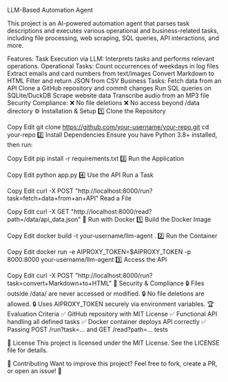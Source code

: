 LLM-Based Automation Agent 

This project is an AI-powered automation agent that parses task descriptions and executes various operational and business-related tasks, including file processing, web scraping, SQL queries, API interactions, and more.

Features:
Task Execution via LLM: Interprets tasks and performs relevant operations.
Operational Tasks:
Count occurrences of weekdays in log files
Extract emails and card numbers from text/images
Convert Markdown to HTML
Filter and return JSON from CSV
Business Tasks:
Fetch data from an API
Clone a GitHub repository and commit changes
Run SQL queries on SQLite/DuckDB
Scrape website data
Transcribe audio from an MP3 file
Security Compliance:
❌ No file deletions
❌ No access beyond /data directory
⚙️ Installation & Setup
1️⃣ Clone the Repository

Copy
Edit
git clone https://github.com/your-username/your-repo.git
cd your-repo
2️⃣ Install Dependencies
Ensure you have Python 3.8+ installed, then run:

Copy
Edit
pip install -r requirements.txt
3️⃣ Run the Application

Copy
Edit
python app.py
4️⃣ Use the API
Run a Task

Copy
Edit
curl -X POST "http://localhost:8000/run?task=fetch+data+from+an+API"
Read a File

Copy
Edit
curl -X GET "http://localhost:8000/read?path=/data/api_data.json"
🐳 Run with Docker
1️⃣ Build the Docker Image

Copy
Edit
docker build -t your-username/llm-agent .
2️⃣ Run the Container

Copy
Edit
docker run -e AIPROXY_TOKEN=$AIPROXY_TOKEN -p 8000:8000 your-username/llm-agent
3️⃣ Access the API

Copy
Edit
curl -X POST "http://localhost:8000/run?task=convert+Markdown+to+HTML"
📜 Security & Compliance
🔒 Files outside /data/ are never accessed or modified.
🔒 No file deletions are allowed.
🔒 Uses AIPROXY_TOKEN securely via environment variables.
🏆 Evaluation Criteria
✅ GitHub repository with MIT License
✅ Functional API handling all defined tasks
✅ Docker container deploys API correctly
✅ Passing POST /run?task=... and GET /read?path=... tests

📌 License
This project is licensed under the MIT License. See the LICENSE file for details.

🤝 Contributing
Want to improve this project? Feel free to fork, create a PR, or open an issue! 🚀
